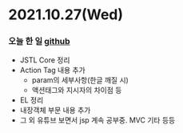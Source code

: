 # 2021.10.27(Wed)
### 오늘 한 일  [github](https://github.com/Dokuny/MyProgrammingHistory/tree/main/ETC/Web/JSP)
* JSTL Core 정리 
* Action Tag 내용 추가
  * param의 세부사항(한글 깨질 시)
  * 액션태그와 지시자의 차이점 등
* EL 정리 
* 내장객체 부문 내용 추가
* 그 외 유튜브 보면서 jsp 계속 공부중. MVC 기타 등등